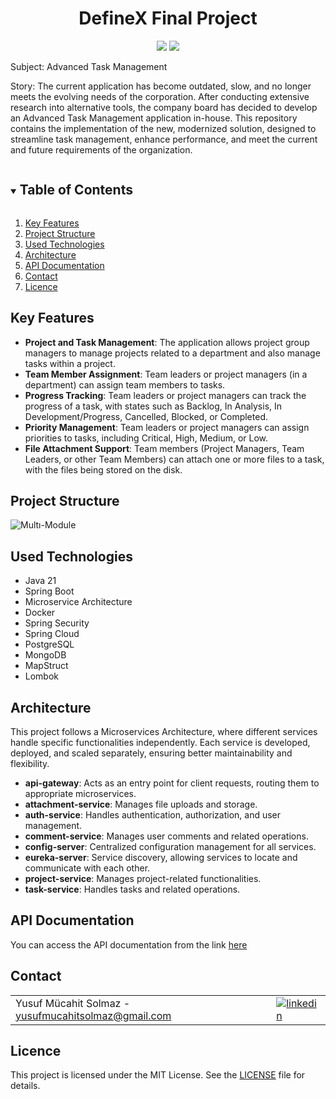 <h1 align="center">
DefineX Final Project</h1>

<p align="center">
  <img src="https://img.shields.io/badge/-Java-DD052B?style=flat&logo=java&logoColor=white">
  <img src="https://img.shields.io/badge/Spring_Boot-6DB33F?style=flat&logo=springboot&logoColor=white">
  
</p>

Subject: Advanced Task Management  

Story: The current application has become outdated, slow, and no longer meets the evolving needs of the corporation. After conducting extensive research into alternative tools, the company board has decided to develop an Advanced Task Management application in-house. This repository contains the implementation of the new, modernized solution, designed to streamline task management, enhance performance, and meet the current and future requirements of the organization.

<details open="open">
  <summary><h2 style="display: inline-block">Table of Contents</h2></summary>
  <ol>
    <li>
      <a href="#key-features">Key Features</a>
    </li>
    <li><a href="#project-structure">Project Structure</a></li>
    <li><a href="#used-technologies">Used Technologies</a></li>
    <li><a href="architecture">Architecture</a></li>
    <li><a href="#api-documentation">API Documentation</a></li>
    <li><a href="#contact">Contact</a></li>
    <li><a href="#licence">Licence</a></li>
  </ol>
</details>

## Key Features  
- **Project and Task Management**: The application allows project group managers to manage projects related to a department and also manage tasks within a project.  
- **Team Member Assignment**: Team leaders or project managers (in a department) can assign team members to tasks.  
- **Progress Tracking**: Team leaders or project managers can track the progress of a task, with states such as Backlog, In Analysis, In Development/Progress, Cancelled, Blocked, or Completed.  
- **Priority Management**: Team leaders or project managers can assign priorities to tasks, including Critical, High, Medium, or Low.  
- **File Attachment Support**: Team members (Project Managers, Team Leaders, or other Team Members) can attach one or more files to a task, with the files being stored on the disk.


## Project Structure
![Multı-Module](https://github.com/user-attachments/assets/7424a07a-ca59-450b-aeb7-ac5e0cce9b2c)

## Used Technologies
* Java 21
* Spring Boot
* Microservice Architecture
* Docker
* Spring Security
* Spring Cloud
* PostgreSQL
* MongoDB
* MapStruct
* Lombok

## Architecture
This project follows a Microservices Architecture, where different services handle specific functionalities independently. Each service is developed, deployed, and scaled separately, ensuring better maintainability and flexibility.

- **api-gateway**: Acts as an entry point for client requests, routing them to appropriate microservices.  
- **attachment-service**: Manages file uploads and storage.  
- **auth-service**: Handles authentication, authorization, and user management.  
- **comment-service**: Manages user comments and related operations.  
- **config-server**: Centralized configuration management for all services.  
- **eureka-server**: Service discovery, allowing services to locate and communicate with each other.  
- **project-service**: Manages project-related functionalities.  
- **task-service**: Handles tasks and related operations.  

## API Documentation
You can access the API documentation from the link [here](https://drive.google.com/file/d/1B0eDaCQA7BzJtjLg2mNvj1gK-nF5rbNy/view?usp=drive_link)

## Contact

<table style="border-collapse: collapse; width: 100%;">
  <tr>
    <td style="padding-right: 10px;">Yusuf Mücahit Solmaz - <a href="mailto:yusufmucahitsolmaz@gmail.com">yusufmucahitsolmaz@gmail.com</a></td>
    <td>
      <a href="https://www.linkedin.com/in/yusuf-mucahit-solmaz/" target="_blank">
        <img src="https://img.shields.io/badge/linkedin-%231E77B5.svg?&style=for-the-badge&logo=linkedin&logoColor=white" alt="linkedin" style="vertical-align: middle;" />
      </a>
    </td>
  </tr>
</table>

## Licence
This project is licensed under the MIT License. See the [LICENSE](LICENSE) file for details.
